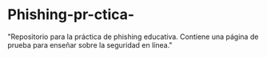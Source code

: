 # Phishing-pr-ctica-
"Repositorio para la práctica de phishing educativa. Contiene una página de prueba para enseñar sobre la seguridad en línea."
